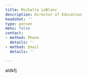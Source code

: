 ```yaml
---
title: Michelle LeBlanc
description: Director of Education
headshot: ''
type: person
menu: false
contact:
- method: Phone
  details: ''
- method: Email
  details: ''

---
```

aldkfj